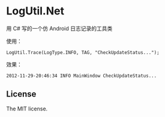 LogUtil.Net
===========

用 C# 写的一个仿 Android 日志记录的工具类

使用：

`LogUtil.Trace(LogType.INFO, TAG, "CheckUpdateStatus...");`

效果：

`2012-11-29-20:46:34 INFO MainWindow CheckUpdateStatus...`

## License
The MIT license.
